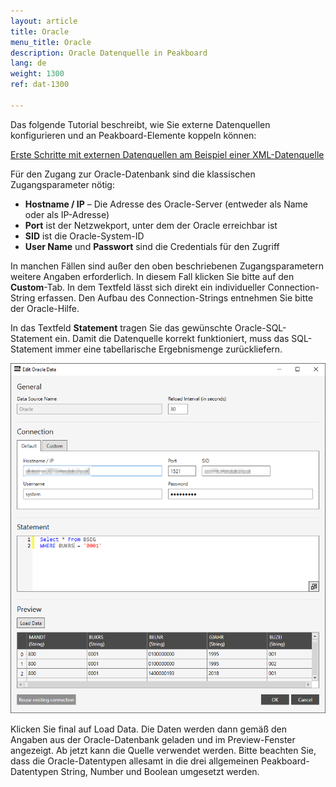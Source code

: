 ```yaml
---
layout: article
title: Oracle
menu_title: Oracle
description: Oracle Datenquelle in Peakboard
lang: de
weight: 1300
ref: dat-1300

---
```

Das folgende Tutorial beschreibt, wie Sie externe Datenquellen konfigurieren und an Peakboard-Elemente koppeln können:

[Erste Schritte mit externen Datenquellen am Beispiel einer XML-Datenquelle](/tutorials/03-de-xml-daten.html)

Für den Zugang zur Oracle-Datenbank sind die klassischen Zugangsparameter nötig: 

*    **Hostname / IP** – Die Adresse des Oracle-Server (entweder als Name oder als IP-Adresse) 
*    **Port** ist der Netzwekport, unter dem der Oracle erreichbar ist
*    **SID** ist die Oracle-System-ID
*    **User Name** und **Passwort** sind die Credentials für den Zugriff


In manchen Fällen sind außer den oben beschriebenen Zugangsparametern weitere Angaben erforderlich. 
In diesem Fall klicken Sie bitte auf den **Custom**-Tab. 
In dem Textfeld lässt sich direkt ein individueller Connection-String erfassen. Den Aufbau des Connection-Strings entnehmen Sie bitte der Oracle-Hilfe.

In das Textfeld **Statement** tragen Sie das gewünschte Oracle-SQL-Statement ein. Damit die Datenquelle korrekt funktioniert, muss das SQL-Statement immer eine tabellarische Ergebnismenge zurückliefern.

![Oracle Data Surce Dialog](/assets/images/data-sources/oracle/add-oracle-data.png)

Klicken Sie final auf Load Data. Die Daten werden dann gemäß den Angaben aus der Oracle-Datenbank geladen und im Preview-Fenster angezeigt. Ab jetzt kann die Quelle verwendet werden. Bitte beachten Sie, dass die Oracle-Datentypen allesamt in die drei allgemeinen Peakboard-Datentypen String, Number und Boolean umgesetzt werden.

